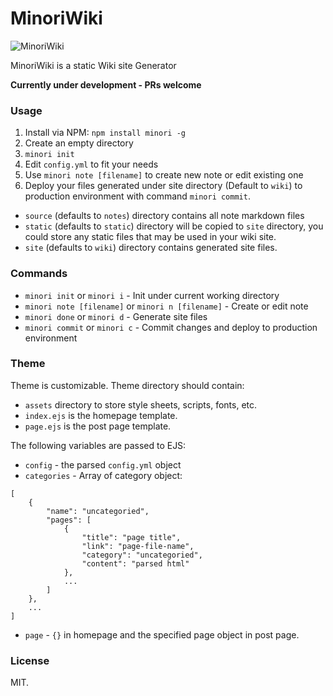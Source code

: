 # MinoriWiki

![MinoriWiki](https://raw.githubusercontent.com/phoenixlzx/MinoriWiki/c1be1e77d6f48607fd60be4727b96a18ca7d648a/misc/minori-note.jpg)

MinoriWiki is a static Wiki site Generator

**Currently under development - PRs welcome**

### Usage

1. Install via NPM: `npm install minori -g`
2. Create an empty directory
3. `minori init`
4. Edit `config.yml` to fit your needs
5. Use `minori note [filename]` to create new note or edit existing one
6. Deploy your files generated under site directory (Default to `wiki`) to production environment with command `minori commit`.

* `source` (defaults to `notes`) directory contains all note markdown files
* `static` (defaults to `static`) directory will be copied to `site` directory, you could store any static files that may be used in your wiki site.
* `site` (defaults to `wiki`) directory contains generated site files.

### Commands

* `minori init` or `minori i` - Init under current working directory
* `minori note [filename]` or `minori n [filename]` - Create or edit note
* `minori done` or `minori d` - Generate site files
* `minori commit` or `minori c` - Commit changes and deploy to production environment

### Theme

Theme is customizable. Theme directory should contain:

* `assets` directory to store style sheets, scripts, fonts, etc.
* `index.ejs` is the homepage template.
* `page.ejs` is the post page template.

The following variables are passed to EJS:

* `config` - the parsed `config.yml` object
* `categories` - Array of category object:
```
[
	{
		"name": "uncategoried",
		"pages": [
			{
				"title": "page title",
				"link": "page-file-name",
				"category": "uncategoried",
				"content": "parsed html"
			},
			...
		]
	},
	...
]
```
* `page` - `{}` in homepage and the specified page object in post page.

### License

MIT.
